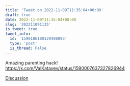 ```yaml
---
title: 'Tweet on 2022-11-09T11:35:04+00:00'
draft: true
date: 2022-11-09T11:35:04+00:00
slug: '202211091135'
is_tweet: true
tweet_info:
  id: '1590186180129488896'
  type: 'post'
  is_thread: False
---
```




Amazing parenting hack! <https://x.com/ValKatayev/status/1590007637327826944>

[Discussion](https://x.com/sytelus/status/1590186180129488896)
